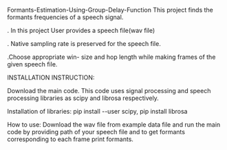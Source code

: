 Formants-Estimation-Using-Group-Delay-Function
This project finds the formants frequencies of a speech signal.

. In this project User provides a speech file(wav file)

. Native sampling rate is preserved for the speech file.

.Choose appropriate win- size and hop length while making frames of the given speech file.


INSTALLATION INSTRUCTION:

Download the main code.  This code uses signal processing and speech processing libraries as scipy and librosa respectively.

Installation of libraries:
pip install --user scipy,
pip install librosa

How to use:
Download the wav file from example data file and run the main code by providing path of your speech file and to get formants corresponding to each frame print formants.
